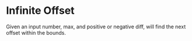 # Infinite Offset

Given an input number, max, and positive or negative diff, will find the next offset within the bounds.
